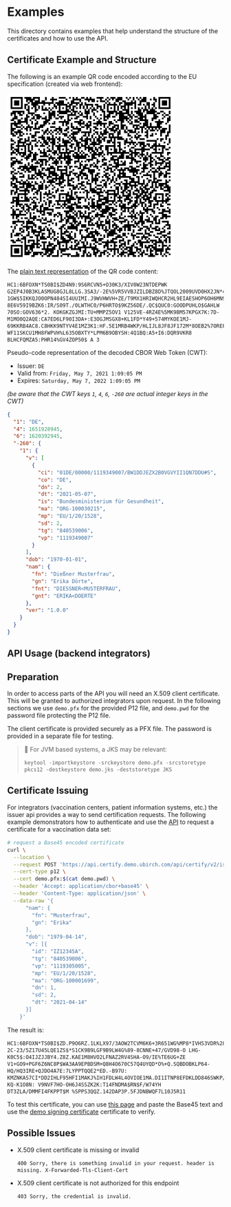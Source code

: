 # Examples

This directory contains examples that help understand the structure of the certificates and how to use the API.

## Certificate Example and Structure

The following is an example QR code encoded according to the EU specification (created via web frontend):

![Demo QR Code](01_example.png)

The [plain text representation](01_example.txt) of the QR code content:
```
HC1:6BFOXN*TS0BI$ZD4N9:9S6RCVN5+O30K3/XIV0W23NTDEPWK G2EP4J0B3KLASMUG8GJL8LLG.3SA3/-2E%5VR5VVBJZILDBZ8D%JTQOL2009UVD0HX2JN*4CY009TX/9F/GZ%5U1MC82*%95HC2FCG2K80H-1GW$5IKKQJO0OPN484SI4UUIMI.J9WVHWVH+ZE/T9MX1HRIWQHCR2HL9EIAESHOP6OH6MN9*QHAO96Y2/*13A5-8E6V59I9BZK6:IR/S09T./0LWTHC0/P6HRTO$9KZ56DE/.QC$QUC0:GOODPUHLO$GAHLW 70SO:GOV636*2. KOKGKZGJMI:TU+MMPZ5OV1 V125VE-4RZ4E%5MK9BM57KPGX7K:7D-M1MO0Q2AQE:CA7ED6LF90I3DA+:E3OGJMSGX8+KL1FD*Y49+574MYKOE1MJ-69KKRB4AC8.C8HKK9NTYV4E1MZ3K1:HF.5E1MRB4WKP/HLIJL8JF8JF172M*8OEB2%7OREF:FO:7-WF11SKCU1MH8FWPVH%L635OBXTY*LPM6B9OBYSH:4Q1BQ:A5+I6:DQR9VKR8 BLHCFQMZA5:PHR14%GV4ZOP50$ A 3
```

Pseudo-code representation of the decoded CBOR Web Token (CWT):

- Issuer: `DE`
- Valid from: `Friday, May 7, 2021 1:09:05 PM`
- Expires: `Saturday, May 7, 2022 1:09:05 PM`

*(be aware that the CWT keys `1`, `4`, `6`, `-260` are actual integer keys in the CWT)*
```json
{
  "1": "DE",
  "4": 1651928945,
  "6": 1620392945,
  "-260": {
    "1": {
      "v": [
        {
          "ci": "01DE/00000/1119349007/BW1DDJEZX2B0VGVYII1QN7DDU#S",
          "co": "DE",
          "dn": 2,
          "dt": "2021-05-07",
          "is": "Bundesministerium für Gesundheit",
          "ma": "ORG-100030215",
          "mp": "EU/1/20/1528",
          "sd": 2,
          "tg": "840539006",
          "vp": "1119349007"
        }
      ],
      "dob": "1970-01-01",
      "nam": {
        "fn": "Dießner Musterfrau",
        "gn": "Erika Dörte",
        "fnt": "DIESSNER<MUSTERFRAU",
        "gnt": "ERIKA<DOERTE"
      },
      "ver": "1.0.0"
    }
  }
}
```

## API Usage (backend integrators)

## Preparation

In order to access parts of the API you will need an X.509 client certificate. This will be granted to authorized
integrators upon request. In the following sections we use `demo.pfx` for the provided P12 file, and `demo.pwd` 
for the password file protecting the P12 file.

The client certificate is provided securely as a PFX file. The password is provided in a separate file for testing.

> 🔐 For JVM based systems, a JKS may be relevant:
> ```shell
> keytool -importkeystore -srckeystore demo.pfx -srcstoretype pkcs12 -destkeystore demo.jks -deststoretype JKS
> ```

## Certificate Issuing

For integrators (vaccination centers, patient information systems, etc.) the issuer api provides a way to send
certification requests. The following example demonstrators how to authenticate and use
the [API](../dcc-certify-api.yaml) to request a certificate for a vaccination data set:

```bash
# request a Base45 encoded certificate
curl \
  --location \
  --request POST 'https://api.certify.demo.ubirch.com/api/certify/v2/issue' \
  --cert-type p12 \
  --cert demo.pfx:$(cat demo.pwd) \
  --header 'Accept: application/cbor+base45' \
  --header 'Content-Type: application/json' \
  --data-raw '{
      "nam": {
        "fn": "Musterfrau",
        "gn": "Erika"
      },
      "dob": "1979-04-14",
      "v": [{
        "id": "IZ12345A",
        "tg": "840539006",
        "vp": "1119305005",
        "mp": "EU/1/20/1528",
        "ma": "ORG-100001699",
        "dn": 1,
        "sd": 2,
        "dt": "2021-04-14"
      }]
    }'    
```

The result is:
```
HC1:6BFOXN*TS0BI$ZD.P9O6RZ.1LKLX97/3AOW2TCVM6K6+3R651WG%MP8*IVH53VDR%28WA1*QC3B:ZH6I1$4JN:IN1MPK95%LNF6JWEA2RIZHUP0D310TE.IS599WCK-/3O3GQH0W-2C-23/5Z17U45LQE1ZS$*S1CK9B9LGF9B9LW4G%89-8CNNE+47/GVD98-O LHG-K0C5$:O4IJZJJBY4.Z8Z.KAE1M8HVO2LFNAZ2RV4SHA-O9/IE%TE6UG+ZE V1+GO9+PGF6Z6NC8P$WA3AA9EPBDSM+Q8H4O670C57Q4UYQD*O%+Q.SQBDOBKLP64-HQ/HQ3IRE+QJDO4A7E:7LYPPTQQE2*ED.-B97U: KMZNKAS7CI*DD2IHLF95HFI1MAKJ%IH1FDLW4L4OVIOE1MA.DI1ITNP8EFDKLDD846SWKP/HLIJL8JF8JF172-KQ-K1O8N: V9NVF7HO-OH6J4SSZK2K:T14FNDMA$RN$F/W74YH DT3ZLA/DMMFI4FKPPT$M %SPPS3QQZ.142DAP3P.5FJDNBWQF7L10J5R11
```

To test this certificate, you can use [this page](https://github.pathcheck.org/debug.html) and paste the Base45
text and use the [demo signing certificate](demo-dsc.crt) certificate to verify.

## Possible Issues

- X.509 client certificate is missing or invalid
    ```
    400 Sorry, there is something invalid in your request. header is missing. X-Forwarded-Tls-Client-Cert
    ```
- X.509 client certificate is not authorized for this endpoint
    ```
    403 Sorry, the credential is invalid.
    ```
